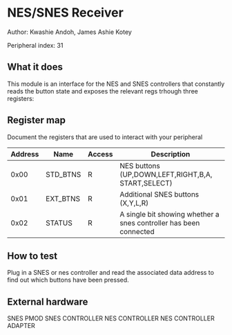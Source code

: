 <!---

This file is used to generate your project datasheet. Please fill in the information below and delete any unused
sections.

The peripheral index is the number TinyQV will use to select your peripheral.  You will pick a free
slot when raising the pull request against the main TinyQV repository, and can fill this in then.  You
also need to set this value as the PERIPHERAL_NUM in your test script.

You can also include images in this folder and reference them in the markdown. Each image must be less than
512 kb in size, and the combined size of all images must be less than 1 MB.
-->

# NES/SNES Receiver

Author: Kwashie Andoh, James Ashie Kotey

Peripheral index: 31

## What it does

This module is an interface for the NES and SNES controllers that constantly reads the button state and exposes the relevant regs trhough three registers:


## Register map

Document the registers that are used to interact with your peripheral

| Address | Name        | Access | Description                                                         |
|---------|-------------|--------|---------------------------------------------------------------------|
| 0x00    | STD_BTNS    | R      | NES buttons (UP,DOWN,LEFT,RIGHT,B,A, START,SELECT)                  |
| 0x01    | EXT_BTNS    | R      | Additional SNES buttons (X,Y,L,R)                                   |
| 0x02    | STATUS      | R      | A single bit showing whether a snes controller has been connected   |

## How to test

Plug in a SNES or nes controller and read the associated data address to find out which buttons have been pressed.

## External hardware

SNES PMOD
SNES CONTROLLER
NES CONTROLLER
NES CONTROLLER ADAPTER
